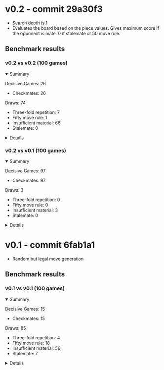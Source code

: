 # v0.2 - commit 29a30f3

- Search depth is 1
- Evaluates the board based on the piece values. Gives maximum score if the opponent is mate. 0 if stalemate or 50 move rule.


## Benchmark results

### v0.2 vs v0.2 (100 games)

<details open><summary>Summary</summary>

Decisive Games: 26
- Checkmates: 26

Draws: 74
- Three-fold repetition: 7
- Fifty move rule: 1
- Insufficient material: 66
- Stalemate: 0

</details>

<details><summary>Details</summary>

```
Player: Munchess 0.2
   "Draw by 3-fold repetition": 7
   "Draw by fifty moves rule": 1
   "Draw by insufficient mating material": 66
   "Loss: Black mates": 9
   "Loss: White mates": 7
   "Win: Black mates": 4
   "Win: White mates": 6
Player: Munchess 0.2
   "Draw by 3-fold repetition": 7
   "Draw by fifty moves rule": 1
   "Draw by insufficient mating material": 66
   "Loss: Black mates": 4
   "Loss: White mates": 6
   "Win: Black mates": 9
   "Win: White mates": 7
Finished match
```
</details>

### v0.2 vs v0.1 (100 games)

<details open><summary>Summary</summary>

Decisive Games: 97
- Checkmates: 97

Draws: 3
- Three-fold repetition: 0
- Fifty move rule: 0
- Insufficient material: 3
- Stalemate: 0

</details>

<details><summary>Details</summary>

```
Player: Munchess 0.2
   "Draw by 3-fold repetition": 7
   "Draw by fifty moves rule": 1
   "Draw by insufficient mating material": 66
   "Loss: Black mates": 9
   "Loss: White mates": 7
   "Win: Black mates": 4
   "Win: White mates": 6
Player: Munchess 0.2
   "Draw by 3-fold repetition": 7
   "Draw by fifty moves rule": 1
   "Draw by insufficient mating material": 66
   "Loss: Black mates": 4
   "Loss: White mates": 6
   "Win: Black mates": 9
   "Win: White mates": 7
Finished match
```
</details>


# v0.1 - commit 6fab1a1

- Random but legal move generation

## Benchmark results

### v0.1 vs v0.1 (100 games)

<details open><summary>Summary</summary>

Decisive Games: 15
- Checkmates: 15

Draws: 85
- Three-fold repetition: 4
- Fifty move rule: 18
- Insufficient material: 56
- Stalemate: 7
</details>

<details><summary>Details</summary>

```
Player: Munchess 0.1
   "Draw by 3-fold repetition": 4
   "Draw by fifty moves rule": 18
   "Draw by insufficient mating material": 56
   "Draw by stalemate": 7
   "Loss: Black mates": 5
   "Loss: White mates": 5
   "Win: Black mates": 1
   "Win: White mates": 4
Player: Munchess 0.1
   "Draw by 3-fold repetition": 4
   "Draw by fifty moves rule": 18
   "Draw by insufficient mating material": 56
   "Draw by stalemate": 7
   "Loss: Black mates": 1
   "Loss: White mates": 4
   "Win: Black mates": 5
   "Win: White mates": 5
Finished match
```
</details>

